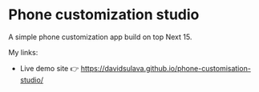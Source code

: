 # Phone customization studio
A simple phone customization app build on top Next 15.

My links:
- Live demo site 👉 https://davidsulava.github.io/phone-customisation-studio/
